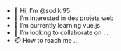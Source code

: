 - 👋 Hi, I’m @sodiki95
- 👀 I’m interested in  des projets web
- 🌱 I’m currently learning  vue.js
- 💞️ I’m looking to collaborate on ...
- 📫 How to reach me ...

<!---
sodiki95/sodiki95 is a ✨ special ✨ repository because its `README.md` (this file) appears on your GitHub profile.
You can click the Preview link to take a look at your changes.
--->
